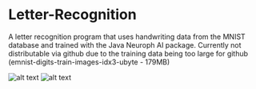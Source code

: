 # Letter-Recognition
 A letter recognition program that uses handwriting data from the MNIST database and trained with the Java Neuroph AI package.
 Currently not distributable via github due to the training data being too large for github (emnist-digits-train-images-idx3-ubyte - 179MB)
 

![alt text](https://user-images.githubusercontent.com/24749416/136320765-f6893449-6aff-4b16-9d5b-7b5912350cac.png)
![alt text](https://user-images.githubusercontent.com/24749416/136320806-67712dcb-dd95-463d-9cd3-63970156fe5b.png)
